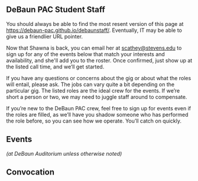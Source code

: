 ## DeBaun PAC Student Staff

You should always be able to find the most resent version of this page at <https://debaun-pac.github.io/debaunstaff/>. Eventually, IT may be able to give us a friendlier URL pointer.

Now that Shawna is back, you can email her at <scathey@stevens.edu>  to sign up for any of the events below that match your interests and availability, and she'll add you to the roster. Once confirmed, just show up at the listed call time, and we’ll get started.

If you have any questions or concerns about the gig or about what the roles will entail, please ask. The jobs can vary quite a bit depending on the particular gig. The listed roles are the ideal crew for the events. If we’re short a person or two, we may need to juggle staff around to compensate.

If you’re new to the DeBaun PAC crew, feel free to sign up for events even if the roles are filled, as we’ll have you shadow someone who has performed the role before, so you can see how we operate. You’ll catch on quickly.


## Events
*(at DeBaun Auditorium unless otherwise noted)*

## Convocation
